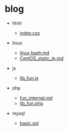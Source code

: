 # blog

- html
	- [index.css](/html/index.css)

- linux
	- [linux bash.md](/linux/bash.md)
	- [CentOS_static_ip.md](/linux/CentOS_static_ip.md)

- js
	- [lib_fun.js](/js/lib_fun.js)

- php
	- [fun_internal.md](/php/fun_internal.md)
	- [lib_fun.php](/php/lib_fun.php)

- mysql
	- [basic.sql](/mysql/basic.sql)

